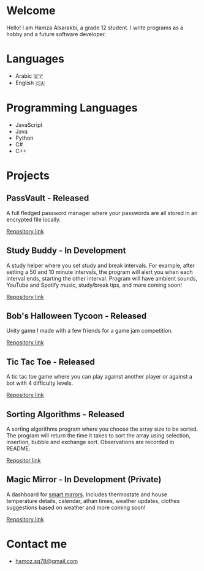 # Welcome
Hello! I am Hamza Alsarakbi, a grade 12 student. I write programs as a hobby and a future software developer.

# Languages
- Arabic 🇸🇾
- English 🇨🇦

# Programming Languages
- JavaScript
- Java
- Python
- C#
- C++

# Projects
## PassVault - Released
A full fledged password manager where your passwords are all stored in an encrypted file locally.

[Repository link](https://www.github.com/Electr0d/PassVault)


## Study Buddy - In Development
A study helper where you set study and break intervals. For example, after setting a 50 and 10 minute intervals, the program will alert you when each interval ends, starting the other interval. Program will have ambient sounds, YouTube and Spotify music, study/break tips, and more coming soon!

[Repository link](https://www.github.com/Electr0d/StudyBuddy)


## Bob's Halloween Tycoon - Released
Unity game I made with a few friends for a game jam competition.

[ Repository link](https://github.com/AOBUT-Game-Studios/BHT)


## Tic Tac Toe - Released
A tic tac toe game where you can play against another player or against a bot with 4 difficulty levels.

[Repository link](https://www.github.com/Electr0d/TicTacToe)


## Sorting Algorithms - Released
A sorting algorithms program where you choose the array size to be sorted. The program will return the time it takes to sort the array using selection, insertion, bubble and exchange sort.
Observations are recorded in README.

[Repositor link](https://github.com/Electr0d/SortingAlgorithms)

## Magic Mirror - In Development (Private)
A dashboard for [smart mirrors](https://www.youtube.com/watch?v=RWjvJq4Zabk&t=8s). Includes thermostate and house temperature details, calendar, athan times, weather updates, clothes suggestions based on weather and more coming soon!

[Repository link](https://github.com/Electr0d/MagicMirror)

# Contact me
- hamoz.sq78@gmail.com
